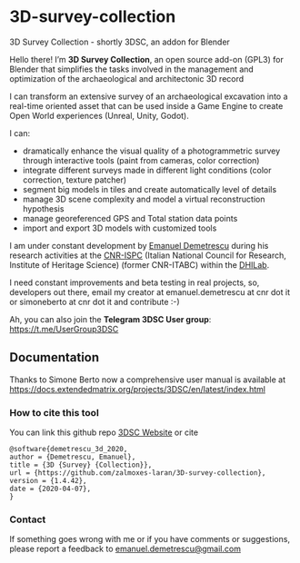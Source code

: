 # 3D-survey-collection

3D Survey Collection - shortly 3DSC, an addon for Blender 

Hello there! I’m **3D Survey Collection**, an open source add-on (GPL3) for Blender that simplifies the tasks involved in the management and optimization of the archaeological and architectonic 3D record

I can transform an extensive survey of an archaeological excavation into a real-time oriented asset that can be used inside a Game Engine to create Open World experiences (Unreal, Unity, Godot).

I can:

* dramatically enhance the visual quality of a photogrammetric survey through interactive tools (paint from cameras, color correction)
* integrate different surveys made in different light conditions (color correction, texture patcher)
* segment big models in tiles and create automatically level of details
* manage 3D scene complexity and model a virtual reconstruction hypothesis 
* manage georeferenced GPS and Total station data points
* import and export 3D models with customized tools

I am under constant development by [Emanuel Demetrescu](https://www.ispc.cnr.it/it_it/team/demetrescu-emanuel/) during his research activities at the [CNR-ISPC](http://www.ispc.cnr.it) (Italian National Council for Research, Institute of Heritage Science) (former CNR-ITABC) within the [DHILab](https://www.ispc.cnr.it/it_it/2021/06/16/dhilab-digital-heritage-innovation-lab/).

I need constant improvements and beta testing in real projects, so, developers out there, email my creator at emanuel.demetrescu at cnr dot it or simoneberto at cnr dot it and contribute :-)

Ah, you can also join the **Telegram 3DSC User group**: https://t.me/UserGroup3DSC

## Documentation

Thanks to Simone Berto now a comprehensive user manual is available at https://docs.extendedmatrix.org/projects/3DSC/en/latest/index.html

### How to cite this tool

You can link this github repo [3DSC Website](https://github.com/zalmoxes-laran/BlenderLandscape "Title") or cite

	@software{demetrescu_3d_2020,
	author = {Demetrescu, Emanuel},
	title = {3D {Survey} {Collection}},
	url = {https://github.com/zalmoxes-laran/3D-survey-collection},
	version = {1.4.42},
	date = {2020-04-07},
	}

### Contact
If something goes wrong with me or if you have comments or suggestions, please report a feedback to <emanuel.demetrescu@gmail.com> 



